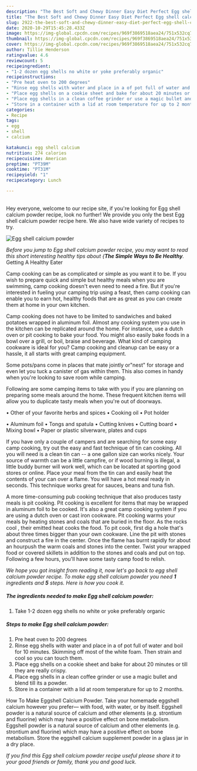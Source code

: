 ```yaml
---
description: "The Best Soft and Chewy Dinner Easy Diet Perfect Egg shell calcium powder"
title: "The Best Soft and Chewy Dinner Easy Diet Perfect Egg shell calcium powder"
slug: 2922-the-best-soft-and-chewy-dinner-easy-diet-perfect-egg-shell-calcium-powder
date: 2020-10-29T15:45:28.433Z
image: https://img-global.cpcdn.com/recipes/969f3869518aea24/751x532cq70/egg-shell-calcium-powder-recipe-main-photo.jpg
thumbnail: https://img-global.cpcdn.com/recipes/969f3869518aea24/751x532cq70/egg-shell-calcium-powder-recipe-main-photo.jpg
cover: https://img-global.cpcdn.com/recipes/969f3869518aea24/751x532cq70/egg-shell-calcium-powder-recipe-main-photo.jpg
author: Tillie Henderson
ratingvalue: 4.6
reviewcount: 5
recipeingredient:
- "1-2 dozen egg shells no white or yoke preferably organic"
recipeinstructions:
- "Pre heat oven to 200 degrees"
- "Rinse egg shells with water and place in a of pot full of water and boil for 10 minutes. Skimming off most of the white foam. Then strain and cool so you can touch them."
- "Place egg shells on a cookie sheet and bake for about 20 minutes or till they are really crispy."
- "Place egg shells in a clean coffee grinder or use a magic bullet and blend till its a powder."
- "Store in a container with a lid at room temperature for up to 2 months."
categories:
- Recipe
tags:
- egg
- shell
- calcium

katakunci: egg shell calcium 
nutrition: 274 calories
recipecuisine: American
preptime: "PT39M"
cooktime: "PT31M"
recipeyield: "1"
recipecategory: Lunch

---
```

<br>
Hey everyone, welcome to our recipe site, if you're looking for Egg shell calcium powder recipe, look no further! We provide you only the best Egg shell calcium powder recipe here. We also have wide variety of recipes to try.
<br>


![Egg shell calcium powder](https://img-global.cpcdn.com/recipes/969f3869518aea24/751x532cq70/egg-shell-calcium-powder-recipe-main-photo.jpg)

<i>Before you jump to Egg shell calcium powder recipe, you may want to read this short interesting healthy tips about {<strong>The Simple Ways to Be Healthy</strong>.</i>
Getting A Healthy Eater

    
Camp cooking can be as complicated or simple as you want it to be. If you wish to prepare quick and simple but healthy meals when you are swimming, camp cooking doesn't even need to need a fire. But if you're interested in fueling your camping trip using a feast, then camp cooking can enable you to earn hot, healthy foods that are as great as you can create them at home in your own kitchen.

Camp cooking does not have to be limited to sandwiches and baked potatoes wrapped in aluminum foil.  Almost any cooking system you use in the kitchen can be replicated around the home. For instance, use a dutch oven or pit cooking to bake your food. You might also easily bake foods in a bowl over a grill, or boil, braise and beverage. What kind of camping cookware is ideal for you? Camp cooking and cleanup can be easy or a hassle, it all starts with great camping equipment.

Some pots/pans come in places that mate jointly or"nest" for storage and even let you tuck a canister of gas within them. This also comes in handy when you're looking to save room while camping.

Following are some camping items to take with you if you are planning on preparing some meals around the home. These frequent kitchen items will allow you to duplicate tasty meals when you're out of doorways.


• Other of your favorite herbs and spices
• Cooking oil
• Pot holder

• Aluminum foil
• Tongs and spatula
• Cutting knives
• Cutting board
• Mixing bowl
• Paper or plastic silverware, plates and cups

If you have only a couple of campers and are searching for some easy camp cooking, try out the easy and fast technique of tin can cooking. All you will need is a clean tin can -- a one gallon size can works nicely. Your source of warmth can be a little campfire, or if wood burning is illegal, a little buddy burner will work well, which can be located at sporting good stores or online. Place your meal from the tin can and easily heat the contents of your can over a flame. You will have a hot meal ready in seconds.  This technique works great for sauces, beans and tuna fish.

A more time-consuming pub cooking technique that also produces tasty meals is pit cooking. Pit cooking is excellent for items that may be wrapped in aluminum foil to be cooked.  It's also a great camp cooking system if you are using a dutch oven or cast iron cookware. Pit cooking warms your meals by heating stones and coals that are buried in the floor. As the rocks cool , their emitted heat cooks the food. To pit cook, first dig a hole that's about three times bigger than your own cookware. Line the pit with stones and construct a fire in the center. Once the flame has burnt rapidly for about an hourpush the warm coals and stones into the center. Twist your wrapped food or covered skillets in addition to the stones and coals and put on top. Following a few hours, you'll have some tasty camp food to relish.


<i>We hope you got insight from reading it, now let's go back to egg shell calcium powder recipe. To make egg shell calcium powder you need <strong>1</strong> ingredients and <strong>5</strong> steps. Here is how you cook it.
</i>

##### The ingredients needed to make Egg shell calcium powder:

1. Take 1-2 dozen egg shells no white or yoke preferably organic


##### Steps to make Egg shell calcium powder:

1. Pre heat oven to 200 degrees
1. Rinse egg shells with water and place in a of pot full of water and boil for 10 minutes. Skimming off most of the white foam. Then strain and cool so you can touch them.
1. Place egg shells on a cookie sheet and bake for about 20 minutes or till they are really crispy.
1. Place egg shells in a clean coffee grinder or use a magic bullet and blend till its a powder.
1. Store in a container with a lid at room temperature for up to 2 months.


How To Make Eggshell Calcium Powder. Take your homemade eggshell calcium however you prefer— with food, with water, or by itself. Eggshell powder is a natural source of calcium and other elements (e.g. strontium and fluorine) which may have a positive effect on bone metabolism. Eggshell powder is a natural source of calcium and other elements (e.g. strontium and fluorine) which may have a positive effect on bone metabolism. Store the eggshell calcium supplement powder in a glass jar in a dry place. 

<i>If you find this Egg shell calcium powder recipe useful please share it to your good friends or family, thank you and good luck.</i>
